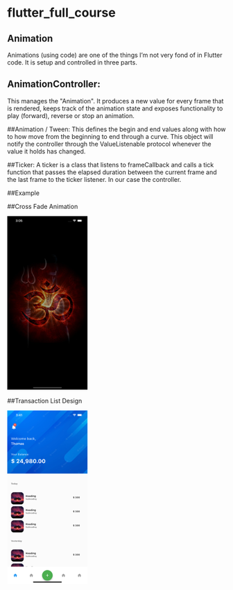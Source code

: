 # flutter_full_course







## Animation
Animations (using code) are one of the things I’m not very fond of in Flutter code. It is setup and controlled in three parts.

## AnimationController: 
This manages the "Animation". It produces a new value for every frame that is rendered, keeps track of the animation state and exposes functionality to play (forward), reverse or stop an animation.

##Animation / Tween: 
This defines the begin and end values along with how to how move from the beginning to end through a curve. This object will notify the controller through the ValueListenable protocol whenever the value it holds has changed.

##Ticker: 
A ticker is a class that listens to frameCallback and calls a tick function that passes the elapsed duration between the current frame and the last frame to the ticker listener. In our case the controller.




##Example

##Cross Fade Animation

<img src="https://github.com/codelabs-live/flutter_full_course/blob/master/screenshorts/cross_fade_animation.png" height="400" />

##Transaction List Design

<img src="https://github.com/codelabs-live/flutter_full_course/blob/master/screenshorts/transaction_list_design.png" height="400"/>